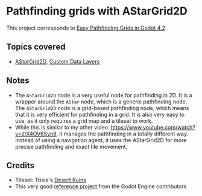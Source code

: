 # Pathfinding grids with AStarGrid2D

This project corresponds to [Easy Pathfinding Grids in Godot 4.2](https://youtu.be/OMrDS0zlr-k)

## Topics covered

- [AStarGrid2D](https://docs.godotengine.org/en/stable/classes/class_astargrid2d.html), [Custom Data Layers](https://docs.godotengine.org/en/stable/classes/class_astargrid2d.html)

## Notes

- The `AStarGrid2D` node is a very useful node for pathfinding in 2D. It is a wrapper around the `AStar` node, which is a generic pathfinding node. The `AStarGrid2D` node is a grid-based pathfinding node, which means that it is very efficient for pathfinding in a grid. It is also very easy to use, as it only requires a grid map and a tileset to work.
- While this is similar to my other video: https://www.youtube.com/watch?v=ztX4OV6Syn8, it manages the pathfinding in a totally different way. Instead of using a navigation agent, it uses the AStarGrid2D for more precise pathfinding and exact tile movement.

## Credits

- Tileset: Trixie's [Desert Ruins](https://trixelized.itch.io/desert-ruins)
- This very good [reference project](https://github.com/godotengine/godot-demo-projects/tree/4.0/2d/navigation_astar) from the Godot Engine contributors